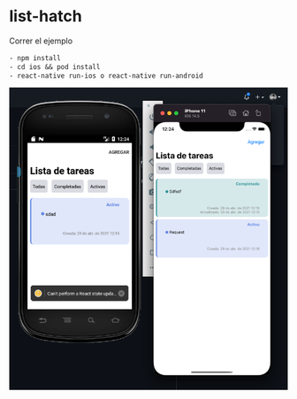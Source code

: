 # list-hatch

Correr el ejemplo

```
- npm install
- cd ios && pod install
- react-native run-ios o react-native run-android

```


![alt text](https://github.com/mtzluisalfredo/list-hatch/blob/main/example.png)
